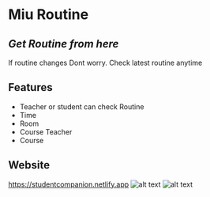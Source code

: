 # Miu Routine
## _Get Routine from here_



If routine changes 
Dont worry.
Check latest routine anytime


## Features

- Teacher or student can check Routine
- Time
- Room
- Course Teacher
- Course

## Website
https://studentcompanion.netlify.app
![alt text](https://i.ibb.co/4Y8PNp2/image.png)
![alt text](https://i.ibb.co/SrW7fYF/image.png)
